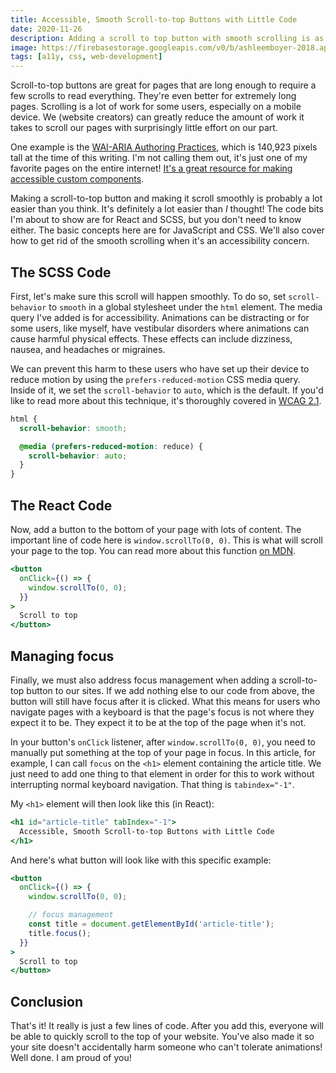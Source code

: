 ```yaml
---
title: Accessible, Smooth Scroll-to-top Buttons with Little Code
date: 2020-11-26
description: Adding a scroll to top button with smooth scrolling is as easy as adding a few lines of code.
image: https://firebasestorage.googleapis.com/v0/b/ashleemboyer-2018.appspot.com/o/headers%2F2020%2F11%2F26%2FAccessible%2C%20Smooth%20Scroll-to-top%20Buttons%20with%20Little%20Code.png?alt=media&token=1e6ab036-9197-414d-b765-311416189b51
tags: [a11y, css, web-development]
---
```


Scroll-to-top buttons are great for pages that are long enough to require a few scrolls to read everything. They're even better for extremely long pages. Scrolling is a lot of work for some users, especially on a mobile device. We (website creators) can greatly reduce the amount of work it takes to scroll our pages with surprisingly little effort on our part.

One example is the [WAI-ARIA Authoring Practices](https://www.w3.org/TR/wai-aria-practices-1.1), which is 140,923 pixels tall at the time of this writing. I'm not calling them out, it's just one of my favorite pages on the entire internet! [It's a great resource for making accessible custom components](https://ashleemboyer.com/my-favorite-resource-for-making-accessible-custom-components).

Making a scroll-to-top button and making it scroll smoothly is probably a lot easier than you think. It's definitely a lot easier than _I_ thought! The code bits I'm about to show are for React and SCSS, but you don't need to know either. The basic concepts here are for JavaScript and CSS. We'll also cover how to get rid of the smooth scrolling when it's an accessibility concern.

## The SCSS Code

First, let's make sure this scroll will happen smoothly. To do so, set `scroll-behavior` to `smooth` in a global stylesheet under the `html` element. The media query I've added is for accessibility. Animations can be distracting or for some users, like myself, have vestibular disorders where animations can cause harmful physical effects. These effects can include dizziness, nausea, and headaches or migraines.

We can prevent this harm to these users who have set up their device to reduce motion by using the `prefers-reduced-motion` CSS media query. Inside of it, we set the `scroll-behavior` to `auto`, which is the default. If you'd like to read more about this technique, it's thoroughly covered in [WCAG 2.1](https://www.w3.org/WAI/WCAG21/Techniques/css/C39).

```scss
html {
  scroll-behavior: smooth;

  @media (prefers-reduced-motion: reduce) {
    scroll-behavior: auto;
  }
}
```

## The React Code

Now, add a button to the bottom of your page with lots of content. The important line of code here is `window.scrollTo(0, 0)`. This is what will scroll your page to the top. You can read more about this function [on MDN](https://developer.mozilla.org/en-US/docs/Web/API/Window/scrollTo).

```jsx
<button
  onClick={() => {
    window.scrollTo(0, 0);
  }}
>
  Scroll to top
</button>
```

## Managing focus

Finally, we must also address focus management when adding a scroll-to-top button to our sites. If we add nothing else to our code from above, the button will still have focus after it is clicked. What this means for users who navigate pages with a keyboard is that the page's focus is not where they expect it to be. They expect it to be at the top of the page when it's not.

In your button's `onClick` listener, after `window.scrollTo(0, 0)`, you need to manually put something at the top of your page in focus. In this article, for example, I can call `focus` on the `<h1>` element containing the article title. We just need to add one thing to that element in order for this to work without interrupting normal keyboard navigation. That thing is `tabindex="-1"`.

My `<h1>` element will then look like this (in React):

```jsx
<h1 id="article-title" tabIndex="-1">
  Accessible, Smooth Scroll-to-top Buttons with Little Code
</h1>
```

And here's what button will look like with this specific example:

```jsx
<button
  onClick={() => {
    window.scrollTo(0, 0);

    // focus management
    const title = document.getElementById('article-title');
    title.focus();
  }}
>
  Scroll to top
</button>
```

## Conclusion

That's it! It really is just a few lines of code. After you add this, everyone will be able to quickly scroll to the top of your website. You've also made it so your site doesn't accidentally harm someone who can't tolerate animations! Well done. I am proud of you!
